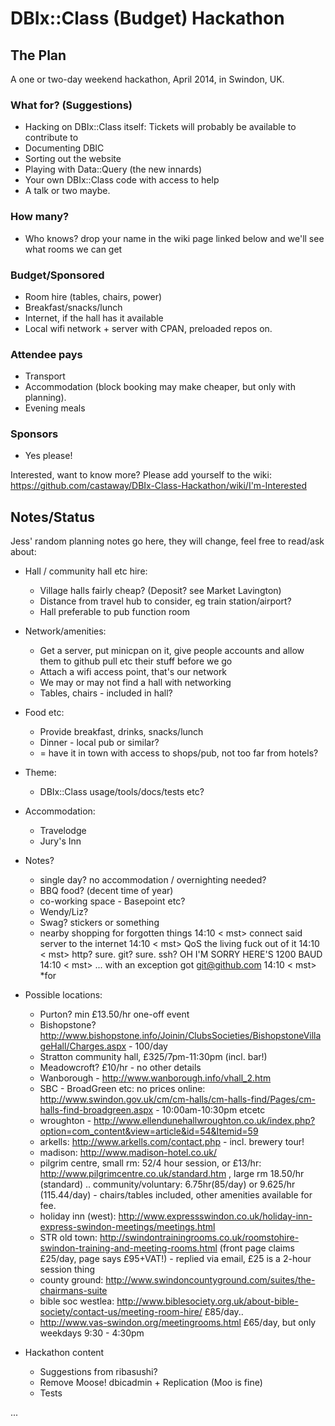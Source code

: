 DBIx::Class (Budget) Hackathon
==============================

The Plan
--------

A one or two-day weekend hackathon, April 2014, in Swindon, UK. 

### What for? (Suggestions)

* Hacking on DBIx::Class itself: Tickets will probably be available to contribute to
* Documenting DBIC
* Sorting out the website
* Playing with Data::Query (the new innards)
* Your own DBIx::Class code with access to help
* A talk or two maybe.

### How many?

* Who knows? drop your name in the wiki page linked below and we'll see what rooms we can get

### Budget/Sponsored

* Room hire (tables, chairs, power)
* Breakfast/snacks/lunch
* Internet, if the hall has it available
* Local wifi network + server with CPAN, preloaded repos on.

### Attendee pays

* Transport
* Accommodation (block booking may make cheaper, but only with planning).
* Evening meals

### Sponsors

* Yes please!

Interested, want to know more? Please add yourself to the wiki:
https://github.com/castaway/DBIx-Class-Hackathon/wiki/I'm-Interested

Notes/Status
------------

Jess' random planning notes go here, they will change, feel free to read/ask about:

* Hall / community hall etc hire:
    * Village halls fairly cheap? (Deposit? see Market Lavington)
    * Distance from travel hub to consider, eg train station/airport?
    * Hall preferable to pub function room

* Network/amenities:
    * Get a server, put minicpan on it, give people accounts and allow them to github pull etc their stuff before we go
    * Attach a wifi access point, that's our network
    * We may or may not find a hall with networking
    * Tables, chairs - included in hall?

* Food etc:
    * Provide breakfast, drinks, snacks/lunch
    * Dinner - local pub or similar?
    * = have it in town with access to shops/pub, not too far from hotels?

* Theme:
    * DBIx::Class usage/tools/docs/tests etc?

* Accommodation:

    * Travelodge
    * Jury's Inn

* Notes?
    * single day? no accommodation / overnighting needed?
    * BBQ food? (decent time of year)
    * co-working space - Basepoint etc?
    * Wendy/Liz?
    * Swag? stickers or something
    * nearby shopping for forgotten things
14:10 < mst> connect said server to the internet
14:10 < mst> QoS the living fuck out of it
14:10 < mst> http? sure. git? sure. ssh? OH I'M SORRY HERE'S 1200 BAUD
14:10 < mst> ... with an exception got git@github.com
14:10 < mst> *for

*  Possible locations:
    * Purton? min £13.50/hr one-off event
    * Bishopstone? http://www.bishopstone.info/Joinin/ClubsSocieties/BishopstoneVillageHall/Charges.aspx - 100/day
    * Stratton community hall, £325/7pm-11:30pm (incl. bar!)
    * Meadowcroft? £10/hr - no other details
    * Wanborough - http://www.wanborough.info/vhall_2.htm
    * SBC - BroadGreen etc: no prices online: http://www.swindon.gov.uk/cm/cm-halls/cm-halls-find/Pages/cm-halls-find-broadgreen.aspx - 10:00am-10:30pm
etcetc
    * wroughton - http://www.ellendunehallwroughton.co.uk/index.php?option=com_content&view=article&id=54&Itemid=59
    * arkells: http://www.arkells.com/contact.php - incl. brewery tour!
    * madison: http://www.madison-hotel.co.uk/
    * pilgrim centre, small rm: 52/4 hour session, or £13/hr: http://www.pilgrimcentre.co.uk/standard.htm , large rm 18.50/hr (standard) .. community/voluntary: 6.75hr(85/day) or 9.625/hr (115.44/day) - chairs/tables included, other amenities available for fee.
    * holiday inn (west): http://www.expressswindon.co.uk/holiday-inn-express-swindon-meetings/meetings.html
    * STR old town: http://swindontrainingrooms.co.uk/roomstohire-swindon-training-and-meeting-rooms.html (front page claims £25/day, page says £95+VAT!) - replied via email, £25 is a 2-hour session thing
    * county ground: http://www.swindoncountyground.com/suites/the-chairmans-suite
    * bible soc westlea: http://www.biblesociety.org.uk/about-bible-society/contact-us/meeting-room-hire/ £85/day..
    * http://www.vas-swindon.org/meetingrooms.html £65/day, but only weekdays 9:30 - 4:30pm

* Hackathon content
    * Suggestions from ribasushi?
    * Remove Moose! dbicadmin + Replication (Moo is fine)
    * Tests
    
...
